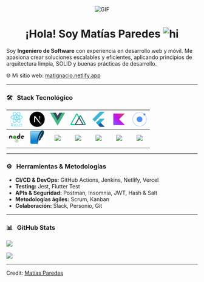 <p align="center">
  <img alt="GIF" src="https://github.com/arsentieva/arsentieva/blob/main/code.gif?raw=true" height="280" />
</p>

<h1 align="center">¡Hola! Soy Matías Paredes <img src="https://user-images.githubusercontent.com/1303154/88677602-1635ba80-d120-11ea-84d8-d263ba5fc3c0.gif" width="28px" alt="hi"></h1>

Soy **Ingeniero de Software** con experiencia en desarrollo web y móvil. Me apasiona crear soluciones escalables y eficientes, aplicando principios de arquitectura limpia, SOLID y buenas prácticas de desarrollo.

🌐 Mi sitio web: [matignacio.netlify.app](https://matignacio.netlify.app/)

---

### 🛠 &nbsp; Stack Tecnológico

| <img src="https://raw.githubusercontent.com/devicons/devicon/master/icons/react/react-original-wordmark.svg" width=40> | <img src="https://raw.githubusercontent.com/devicons/devicon/master/icons/nextjs/nextjs-original.svg" width=40> | <img src="https://raw.githubusercontent.com/devicons/devicon/master/icons/vuejs/vuejs-original.svg" width=40> | <img src="https://raw.githubusercontent.com/devicons/devicon/master/icons/nuxtjs/nuxtjs-original.svg" width=40> | <img src="https://raw.githubusercontent.com/devicons/devicon/master/icons/flutter/flutter-original.svg" width=40> | <img src="https://raw.githubusercontent.com/devicons/devicon/master/icons/kotlin/kotlin-original.svg" width=40> | <img src="https://raw.githubusercontent.com/devicons/devicon/master/icons/ionic/ionic-original.svg" width=40> |
|:-:|:-:|:-:|:-:|:-:|:-:|:-:|
| <img src="https://raw.githubusercontent.com/devicons/devicon/master/icons/nodejs/nodejs-original-wordmark.svg" width=40> | <img src="https://raw.githubusercontent.com/devicons/devicon/master/icons/sqlite/sqlite-original.svg" width=40> | <img src="https://www.vectorlogo.zone/logos/mysql/mysql-ar21.svg" width=40> | <img src="https://www.vectorlogo.zone/logos/mongodb/mongodb-icon.svg" width=40> | <img src="https://www.vectorlogo.zone/logos/firebase/firebase-icon.svg" width=40> | <img src="https://www.vectorlogo.zone/logos/aws/aws-icon.svg" width=40> | <img src="https://www.vectorlogo.zone/logos/netlify/netlify-icon.svg" width=40> |

---

### ⚙️ &nbsp; Herramientas & Metodologías

- **CI/CD & DevOps:** GitHub Actions, Jenkins, Netlify, Vercel  
- **Testing:** Jest, Flutter Test  
- **APIs & Seguridad:** Postman, Insomnia, JWT, Hash & Salt  
- **Metodologías ágiles:** Scrum, Kanban  
- **Colaboración:** Slack, Personio, Git  

---

### 📊 &nbsp; GitHub Stats

<p><img align="center" src="https://github-readme-stats.vercel.app/api?username=Matignaciom&theme=dark&show_icons=true" /></p>
<p><img align="center" src="https://github-readme-stats.vercel.app/api/top-langs/?username=Matignaciom&theme=dark&layout=compact" width="410" /></p>

---

Credit: [Matías Paredes](https://github.com/Matignaciom)
